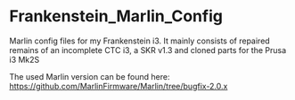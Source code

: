 # Frankenstein_Marlin_Config
Marlin config files for my Frankenstein i3. It mainly consists of repaired remains of an incomplete CTC i3, a SKR v1.3 and cloned parts for the Prusa i3 Mk2S

The used Marlin version can be found here: https://github.com/MarlinFirmware/Marlin/tree/bugfix-2.0.x
